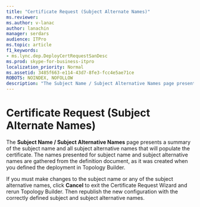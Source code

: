 ```yaml
---
title: "Certificate Request (Subject Alternate Names)"
ms.reviewer: 
ms.author: v-lanac
author: lanachin
manager: serdars
audience: ITPro
ms.topic: article
f1_keywords:
- ms.lync.dep.DeployCertRequestSanDesc
ms.prod: skype-for-business-itpro
localization_priority: Normal
ms.assetid: 3485f663-e114-43d7-8fe3-fcc4e5ae71ce
ROBOTS: NOINDEX, NOFOLLOW
description: "The Subject Name / Subject Alternative Names page presents a summary of the subject name and all subject alternative names that will populate the certificate. The names presented for subject name and subject alternative names are gathered from the definition document, as it was created when you defined the deployment in Topology Builder."
---
```


# Certificate Request (Subject Alternate Names)
 
The **Subject Name / Subject Alternative Names** page presents a summary of the subject name and all subject alternative names that will populate the certificate. The names presented for subject name and subject alternative names are gathered from the definition document, as it was created when you defined the deployment in Topology Builder.
  
If you must make changes to the subject name or any of the subject alternative names, click **Cancel** to exit the Certificate Request Wizard and rerun Topology Builder. Then republish the new configuration with the correctly defined subject and subject alternative names.
  

